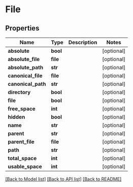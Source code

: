 # File

## Properties
Name | Type | Description | Notes
------------ | ------------- | ------------- | -------------
**absolute** | **bool** |  | [optional] 
**absolute_file** | **file** |  | [optional] 
**absolute_path** | **str** |  | [optional] 
**canonical_file** | **file** |  | [optional] 
**canonical_path** | **str** |  | [optional] 
**directory** | **bool** |  | [optional] 
**file** | **bool** |  | [optional] 
**free_space** | **int** |  | [optional] 
**hidden** | **bool** |  | [optional] 
**name** | **str** |  | [optional] 
**parent** | **str** |  | [optional] 
**parent_file** | **file** |  | [optional] 
**path** | **str** |  | [optional] 
**total_space** | **int** |  | [optional] 
**usable_space** | **int** |  | [optional] 

[[Back to Model list]](../README.md#documentation-for-models) [[Back to API list]](../README.md#documentation-for-api-endpoints) [[Back to README]](../README.md)


